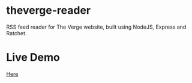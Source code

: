 # theverge-reader
RSS feed reader for The Verge website, built using NodeJS, Express and Ratchet.

# Live Demo
<a href="http://theverge-jonathano.c9.io" target="_blank">Here</a>
